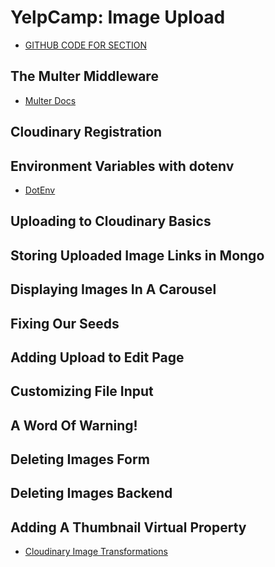 # YelpCamp: Image Upload
* [GITHUB CODE FOR SECTION](https://github.com/Colt/YelpCamp/tree/6570c595edf0480fab6b832abd35d37717a081cd)

## The Multer Middleware
* [Multer Docs](https://github.com/expressjs/multer)

## Cloudinary Registration

## Environment Variables with dotenv
* [DotEnv](https://github.com/motdotla/dotenv)

## Uploading to Cloudinary Basics

## Storing Uploaded Image Links in Mongo

## Displaying Images In A Carousel

## Fixing Our Seeds

## Adding Upload to Edit Page

## Customizing File Input

## A Word Of Warning!

## Deleting Images Form

## Deleting Images Backend

## Adding A Thumbnail Virtual Property
* [Cloudinary Image Transformations](https://cloudinary.com/documentation/image_transformations)
